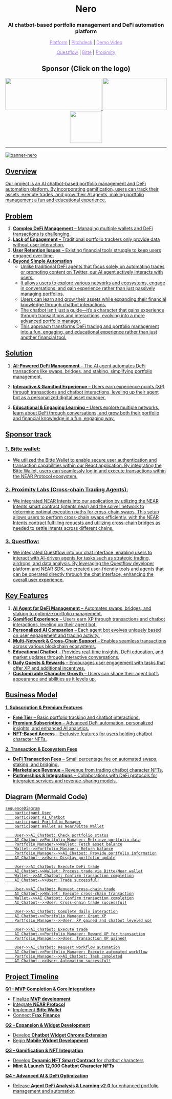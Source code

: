 <h1 align="center">Nero</h1>
<h3 align="center">AI chatbot-based portfolio management and DeFi automation platform</h3>

<p align="center">
  <a href="https://nero-kappa.vercel.app/" style="color: #a77dff">Platform</a> | <a href="https://www.figma.com/deck/jQVi1FAhWle4eOBR0V2JZg" style="color: #a77dff">Pitchdeck</a> | <a href="" style="color: #a77dff">Demo Video</a>
</p>
<p align="center">
  <a href="https://github.com/aki-0517/Nero/blob/main/components/nero-chat.tsx" style="color: #a77dff">Questflow</a> | <a href="https://github.com/aki-0517/Nero/blob/main/lib/bitte-wallet.ts" style="color: #a77dff">Bitte</a> | <a href="https://github.com/aki-0517/Nero/blob/main/components/nero-chat.tsx" style="color: #a77dff">Proximity</a>
</p>

<h2 align="center">Sponsor (Click on the logo)</h2>

<p align="center">
<a href="https://github.com/aki-0517/Nero/blob/main/README.md#1-bitte-wallet" height="5" width="10" target="_blank">
	<img src="https://github.com/user-attachments/assets/7a1f99d9-9860-4654-90c5-4d3ef62c1101" width="300" height="100">
<a><a href="https://github.com/aki-0517/Nero/blob/main/README.md#2-proximity-labs-cross-chain-trading-agents" height="5" width="10" target="_blank">
	<img src="https://github.com/user-attachments/assets/53623d3c-c55b-4202-9c55-ef17961021a2" width="200" height="100">
<a><a><a href="https://github.com/aki-0517/Nero/blob/main/README.md#3-questflow" height="5" width="10" target="_blank">
	<img src="https://github.com/user-attachments/assets/c41d321a-1fe9-4341-bdac-2339b73a9333" width="100" height="100">

---
![banner-nero](https://github.com/user-attachments/assets/54679f20-6d3a-4222-854e-af2751571d5b)

## Overview  
Our project is an AI chatbot-based portfolio management and DeFi automation platform. By incorporating gamification, users can track their assets, execute trades, and grow their AI agents, making portfolio management a fun and educational experience.  

## Problem  
1. **Complex DeFi Management** – Managing multiple wallets and DeFi transactions is challenging.  
2. **Lack of Engagement** – Traditional portfolio trackers only provide data without user interaction.  
3. **User Retention Issues** – Existing financial tools struggle to keep users engaged over time.  
4. **Beyond Simple Automation**  
   - Unlike traditional DeFi agents that focus solely on automating trades or promoting content on Twitter, our AI agent actively interacts with users.  
   - It allows users to explore various networks and ecosystems, engage in conversations, and gain experience rather than just passively managing portfolios.  
   - Users can learn and grow their assets while expanding their financial knowledge through chatbot interactions.  
   - The chatbot isn't just a guide—it’s a character that gains experience through transactions and interactions, evolving into a more advanced portfolio manager.  
   - This approach transforms DeFi trading and portfolio management into a fun, engaging, and educational experience rather than just another financial tool.  

## Solution  
1. **AI-Powered DeFi Management** – The AI agent automates DeFi transactions like swaps, bridges, and staking, simplifying portfolio management.  

2. **Interactive & Gamified Experience** – Users earn experience points (XP) through transactions and chatbot interactions, leveling up their agent bot as a personalized digital asset manager.  

3. **Educational & Engaging Learning** – Users explore multiple networks, learn about DeFi through conversations, and grow both their portfolio and financial knowledge in a fun, engaging way.

## Sponsor track
### 1. Bitte wallet:
- We utilized the Bitte Wallet to enable secure user authentication and transaction capabilities within our React application. By integrating the Bitte Wallet, users can seamlessly log in and execute transactions within the NEAR Protocol ecosystem.

### 2. Proximity Labs (Cross-chain Trading Agents):
- We integrated NEAR Intents into our application by utilizing the NEAR Intents smart contract (intents.near) and the solver network to determine optimal execution paths for cross-chain swaps. This setup allows users to perform cross-chain swaps efficiently, with the NEAR Intents contract fulfilling requests and utilizing cross-chain bridges as needed to settle intents across different chains.

### 3. Questflow:
- We integrated Questflow into our chat interface, enabling users to interact with AI-driven agents for tasks such as strategic trading, airdrops, and data analysis. By leveraging the Questflow developer platform and NEAR SDK, we created user-friendly tools and agents that can be operated directly through the chat interface, enhancing the overall user experience.

## Key Features 
1. **AI Agent for DeFi Management** – Automates swaps, bridges, and staking to optimize portfolio management.  
2. **Gamified Experience** – Users earn XP through transactions and chatbot interactions, leveling up their agent bot.  
3. **Personalized AI Companion** – Each agent bot evolves uniquely based on user engagement and trading activity.  
4. **Multi-Network & Cross-Chain Support** – Enables seamless transactions across various blockchain ecosystems.  
5. **Educational Chatbot** – Provides real-time insights, DeFi education, and market updates through interactive conversations.  
6. **Daily Quests & Rewards** – Encourages user engagement with tasks that offer XP and additional incentives.  
7. **Customizable Character Growth** – Users can shape their agent bot’s appearance and abilities as it levels up.

## Business Model  
**1. Subscription & Premium Features**  
- **Free Tier** – Basic portfolio tracking and chatbot interactions.  
- **Premium Subscription** – Advanced DeFi automation, personalized insights, and enhanced AI analytics.  
- **NFT-Based Access** – Exclusive features for users holding chatbot character NFTs.  

**2. Transaction & Ecosystem Fees**  
- **DeFi Transaction Fees** – Small percentage fee on automated swaps, staking, and bridging.  
- **Marketplace Revenue** – Revenue from trading chatbot character NFTs.  
- **Partnerships & Integrations** – Collaborations with DeFi protocols for integrated services and revenue-sharing models.

## Diagram (Mermaid Code) 
```mermaid
sequenceDiagram
    participant User
    participant AI_Chatbot
    participant Portfolio_Manager
    participant Wallet as Near/Bitte Wallet

    User->>AI_Chatbot: Check portfolio status
    AI_Chatbot->>Portfolio_Manager: Retrieve portfolio data
    Portfolio_Manager->>Wallet: Fetch asset balance
    Wallet-->>Portfolio_Manager: Return balance
    Portfolio_Manager-->>AI_Chatbot: Provide portfolio information
    AI_Chatbot-->>User: Display portfolio update

    User->>AI_Chatbot: Execute DeFi trade
    AI_Chatbot->>Wallet: Process trade via Bitte/Near wallet
    Wallet-->>AI_Chatbot: Confirm transaction completion
    AI_Chatbot-->>User: Trade successful!

    User->>AI_Chatbot: Request cross-chain trade
    AI_Chatbot->>Wallet: Execute cross-chain transaction
    Wallet-->>AI_Chatbot: Confirm transaction completion
    AI_Chatbot-->>User: Cross-chain trade successful!

    User->>AI_Chatbot: Complete daily interaction
    AI_Chatbot->>Portfolio_Manager: Grant XP
    Portfolio_Manager-->>User: XP gained and chatbot leveled up!

    User->>AI_Chatbot: Execute trade
    AI_Chatbot->>Portfolio_Manager: Reward XP for transaction
    Portfolio_Manager-->>User: Transaction XP gained!

    User->>AI_Chatbot: Request workflow automation
    AI_Chatbot->>Portfolio_Manager: Execute automated workflow
    Portfolio_Manager-->>AI_Chatbot: Task completed
    AI_Chatbot-->>User: Automation successful!
```

## Project Timeline 

**Q1 – MVP Completion & Core Integrations**  
- Finalize **MVP development**  
- Integrate **NEAR Protocol**  
- Implement **Bitte Wallet**  
- Connect **Frax Finance**  

**Q2 – Expansion & Widget Development**  
- Develop **Chatbot Widget Chrome Extension**  
- Begin **Mobile Widget Development**  

**Q3 – Gamification & NFT Integration**  
- Develop **Dynamic NFT Smart Contract** for chatbot characters  
- **Mint & Launch 12,000 Chatbot Character NFTs**  

**Q4 – Advanced AI & DeFi Optimization**  
- Release **Agent DeFi Analysis & Learning v2.0** for enhanced portfolio management and automation  
